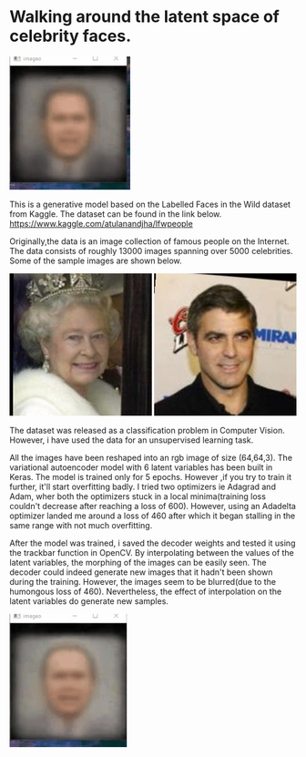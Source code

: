 # Walking around the latent space of celebrity faces.

![](https://github.com/ChetanPatil28/Variational-Autoencoder/blob/master/images/videotogif_slow.gif) 


This is a generative model based on the Labelled Faces in the Wild dataset from Kaggle.
The dataset can be found in the link below.
https://www.kaggle.com/atulanandjha/lfwpeople

Originally,the data is an image collection of famous people on the Internet. The data consists of roughly 13000 images
spanning over 5000 celebrities. 
Some of the sample images are shown below.

![](images/Queen_Elizabeth.jpg)  ![](images/George_Clooney.jpg)

The dataset was released as a classification problem in Computer Vision. However, i have used the data for an unsupervised learning task.

All the images have been reshaped into an rgb image of size (64,64,3).
The variational autoencoder model with 6 latent variables has been built in Keras. 
The model is trained only for 5 epochs. However ,if you try to train it further, it'll start overfitting badly.
I tried two optimizers ie Adagrad and Adam, wher both the optimizers stuck in a local minima(training loss couldn't 
decrease after reaching a loss of 600). However, using an Adadelta optimizer landed me around a loss of 460 after which it began stalling 
in the same range with not much overfitting.

After the model was trained, i saved the decoder weights and tested it using the trackbar function in OpenCV.
By interpolating between the values of the latent variables, the morphing of the images can be easily seen.
The decoder could indeed generate new images that it hadn't been shown during the training.
However, the images seem to be blurred(due to the humongous loss of 460). Nevertheless, the effect of interpolation on the 
latent variables do generate new samples.


![](https://github.com/ChetanPatil28/Variational-Autoencoder/blob/master/images/videotogif_fast.gif)
